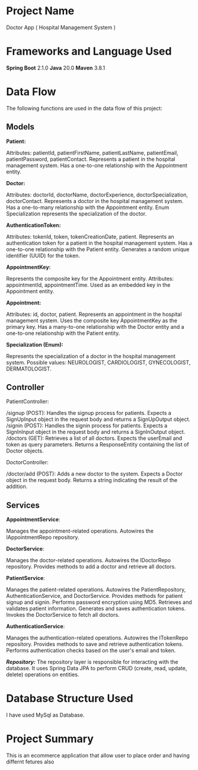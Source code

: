 # Project Name
Doctor App ( Hospital Management System )

# Frameworks and Language Used
**Spring Boot** 2.1.0
**Java** 20.0
**Maven** 3.8.1

# Data Flow
The following functions are used in the data flow of this project:


## Models

**Patient:**

Attributes: patientId, patientFirstName, patientLastName, patientEmail, patientPassword, patientContact.
Represents a patient in the hospital management system.
Has a one-to-one relationship with the Appointment entity.

**Doctor:**

Attributes: doctorId, doctorName, doctorExperience, doctorSpecialization, doctorContact.
Represents a doctor in the hospital management system.
Has a one-to-many relationship with the Appointment entity.
Enum Specialization represents the specialization of the doctor.

**AuthenticationToken:**

Attributes: tokenId, token, tokenCreationDate, patient.
Represents an authentication token for a patient in the hospital management system.
Has a one-to-one relationship with the Patient entity.
Generates a random unique identifier (UUID) for the token.

**AppointmentKey:**

Represents the composite key for the Appointment entity.
Attributes: appointmentId, appointmentTime.
Used as an embedded key in the Appointment entity.

**Appointment:**

Attributes: id, doctor, patient.
Represents an appointment in the hospital management system.
Uses the composite key AppointmentKey as the primary key.
Has a many-to-one relationship with the Doctor entity and a one-to-one relationship with the Patient entity.

**Specialization (Enum):**

Represents the specialization of a doctor in the hospital management system.
Possible values: NEUROLOGIST, CARDIOLOGIST, GYNECOLOGIST, DERMATOLOGIST.

## Controller


PatientController:

/signup (POST): Handles the signup process for patients. Expects a SignUpInput object in the request body and returns a SignUpOutput object.
/signin (POST): Handles the signin process for patients. Expects a SignInInput object in the request body and returns a SignInOutput object.
/doctors (GET): Retrieves a list of all doctors. Expects the userEmail and token as query parameters. Returns a ResponseEntity containing the list of Doctor objects.

DoctorController:

/doctor/add (POST): Adds a new doctor to the system. Expects a Doctor object in the request body. Returns a string indicating the result of the addition.


## Services

**AppointmentService**:

Manages the appointment-related operations.
Autowires the IAppointmentRepo repository.

**DoctorService**:

Manages the doctor-related operations.
Autowires the IDoctorRepo repository.
Provides methods to add a doctor and retrieve all doctors.


**PatientService**:

Manages the patient-related operations.
Autowires the PatientRepository, AuthenticationService, and DoctorService.
Provides methods for patient signup and signin.
Performs password encryption using MD5.
Retrieves and validates patient information.
Generates and saves authentication tokens.
Invokes the DoctorService to fetch all doctors.

**AuthenticationService**:

Manages the authentication-related operations.
Autowires the ITokenRepo repository.
Provides methods to save and retrieve authentication tokens.
Performs authentication checks based on the user's email and token.




_**Repository:**_ The repository layer is responsible for interacting with the database. It uses Spring Data JPA to perform CRUD (create, read, update, delete) operations on entities.


# Database Structure Used
I have used MySql as Database.

# Project Summary

This is an ecommerce application that allow user to place order and having differnt fetures also



 
